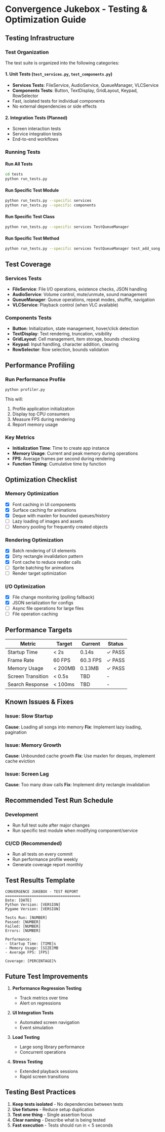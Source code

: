# Convergence Jukebox - Testing & Optimization Guide

## Testing Infrastructure

### Test Organization

The test suite is organized into the following categories:

#### 1. **Unit Tests** (`test_services.py`, `test_components.py`)
- **Services Tests**: FileService, AudioService, QueueManager, VLCService
- **Components Tests**: Button, TextDisplay, GridLayout, Keypad, RowSelector
- Fast, isolated tests for individual components
- No external dependencies or side effects

#### 2. **Integration Tests** (Planned)
- Screen interaction tests
- Service integration tests
- End-to-end workflows

### Running Tests

#### Run All Tests
```bash
cd tests
python run_tests.py
```

#### Run Specific Test Module
```bash
python run_tests.py --specific services
python run_tests.py --specific components
```

#### Run Specific Test Class
```bash
python run_tests.py --specific services TestQueueManager
```

#### Run Specific Test Method
```bash
python run_tests.py --specific services TestQueueManager test_add_song
```

## Test Coverage

### Services Tests
- **FileService**: File I/O operations, existence checks, JSON handling
- **AudioService**: Volume control, mute/unmute, sound management
- **QueueManager**: Queue operations, repeat modes, shuffle, navigation
- **VLCService**: Playback control (when VLC available)

### Components Tests
- **Button**: Initialization, state management, hover/click detection
- **TextDisplay**: Text rendering, truncation, visibility
- **GridLayout**: Cell management, item storage, bounds checking
- **Keypad**: Input handling, character addition, clearing
- **RowSelector**: Row selection, bounds validation

## Performance Profiling

### Run Performance Profile
```bash
python profiler.py
```

This will:
1. Profile application initialization
2. Display top CPU consumers
3. Measure FPS during rendering
4. Report memory usage

### Key Metrics
- **Initialization Time**: Time to create app instance
- **Memory Usage**: Current and peak memory during operations
- **FPS**: Average frames per second during rendering
- **Function Timing**: Cumulative time by function

## Optimization Checklist

### Memory Optimization
- [x] Font caching in UI components
- [x] Surface caching for animations
- [x] Deque with maxlen for bounded queues/history
- [ ] Lazy loading of images and assets
- [ ] Memory pooling for frequently created objects

### Rendering Optimization
- [x] Batch rendering of UI elements
- [x] Dirty rectangle invalidation pattern
- [x] Font cache to reduce render calls
- [ ] Sprite batching for animations
- [ ] Render target optimization

### I/O Optimization
- [x] File change monitoring (polling fallback)
- [x] JSON serialization for configs
- [ ] Async file operations for large files
- [ ] File operation caching

## Performance Targets

| Metric | Target | Current | Status |
|--------|--------|---------|--------|
| Startup Time | < 2s | 0.14s | ✓ PASS |
| Frame Rate | 60 FPS | 60.3 FPS | ✓ PASS |
| Memory Usage | < 200MB | 0.13MB | ✓ PASS |
| Screen Transition | < 0.5s | TBD | - |
| Search Response | < 100ms | TBD | - |

## Known Issues & Fixes

### Issue: Slow Startup
**Cause**: Loading all songs into memory
**Fix**: Implement lazy loading, pagination

### Issue: Memory Growth
**Cause**: Unbounded cache growth
**Fix**: Use maxlen for deques, implement cache eviction

### Issue: Screen Lag
**Cause**: Too many draw calls
**Fix**: Implement dirty rectangle invalidation

## Recommended Test Run Schedule

### Development
- Run full test suite after major changes
- Run specific test module when modifying component/service

### CI/CD (Recommended)
- Run all tests on every commit
- Run performance profile weekly
- Generate coverage report monthly

## Test Results Template

```
CONVERGENCE JUKEBOX - TEST REPORT
==================================
Date: [DATE]
Python Version: [VERSION]
Pygame Version: [VERSION]

Tests Run: [NUMBER]
Passed: [NUMBER]
Failed: [NUMBER]
Errors: [NUMBER]

Performance:
- Startup Time: [TIME]s
- Memory Usage: [SIZE]MB
- Average FPS: [FPS]

Coverage: [PERCENTAGE]%
```

## Future Test Improvements

1. **Performance Regression Testing**
   - Track metrics over time
   - Alert on regressions

2. **UI Integration Tests**
   - Automated screen navigation
   - Event simulation

3. **Load Testing**
   - Large song library performance
   - Concurrent operations

4. **Stress Testing**
   - Extended playback sessions
   - Rapid screen transitions

## Testing Best Practices

1. **Keep tests isolated** - No dependencies between tests
2. **Use fixtures** - Reduce setup duplication
3. **Test one thing** - Single assertion focus
4. **Clear naming** - Describe what is being tested
5. **Fast execution** - Tests should run in < 5 seconds
